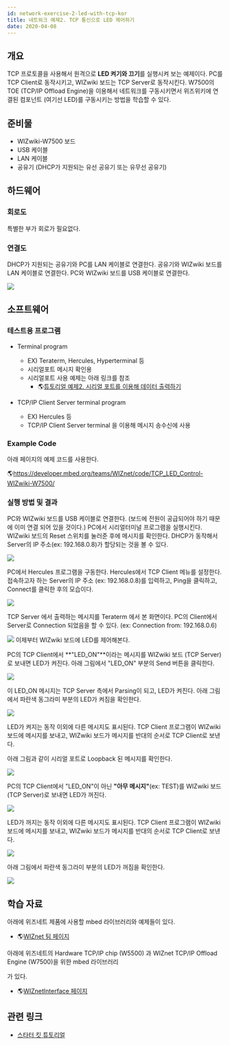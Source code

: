 ```yaml
---
id: network-exercise-2-led-with-tcp-kor
title: 네트워크 예제2. TCP 통신으로 LED 제어하기
date: 2020-04-08
---
```


## 개요

TCP 프로토콜을 사용해서 원격으로 **LED 켜기와 끄기**를 실행시켜 보는 예제이다. PC를 TCP Client로 동작시키고,
WIZwiki 보드는 TCP Server로 동작시킨다. W7500의 TOE (TCP/IP Offload Engine)을 이용해서
네트워크를 구동시키면서 위즈위키에 연결된 컴포넌트 (여기선 LED)를 구동시키는 방법을 학습할 수 있다.

## 준비물

  - WIZwiki-W7500 보드
  - USB 케이블
  - LAN 케이블
  - 공유기 (DHCP가 지원되는 유선 공유기 또는 유무선 공유기)

## 하드웨어

### 회로도

특별한 부가 회로가 필요없다.

### 연결도

DHCP가 지원되는 공유기와 PC를 LAN 케이블로 연결한다. 공유기와 WIZwiki 보드를 LAN 케이블로 연결한다. PC와
WIZwiki 보드를 USB 케이블로 연결한다.

![](/img/products/wizwiki_mbed_kit/kit_kr/tcp_loopback_system_config.png)

## 소프트웨어

### 테스트용 프로그램

  - Terminal program
      - EX) Teraterm, Hercules, Hyperterminal 등
      - 시리얼포트 메시지 확인용
      - 시리얼포트 사용 예제는 아래 링크를 참조
          - 🌎[튜토리얼 예제2. 시리얼 포트를 이용해 데이터
            출력하기](./Exercise-2.Serial-port-Kor.md)



  - TCP/IP Client Server terminal program
      - EX) Hercules 등
      - TCP/IP Client Server terminal 을 이용해 메시지 송수신에 사용

### Example Code

아래 페이지의 예제 코드를 사용한다.

🌎https://developer.mbed.org/teams/WIZnet/code/TCP_LED_Control-WIZwiki-W7500/

### 실행 방법 및 결과

PC와 WIZwiki 보드를 USB 케이블로 연결한다. (보드에 전원이 공급되어야 하기 때문에 이미 연결 되어 있을 것이다.)
PC에서 시리얼터미널 프로그램을 실행시킨다. WIZwiki 보드의 Reset 스위치를 눌러준 후에 메시지를 확인한다. DHCP가
동작해서 Server의 IP 주소(ex: 192.168.0.8)가 할당되는 것을 볼 수 있다.

![](/img/products/wizwiki_mbed_kit/kit_en/tcp_led_dhcp_1.jpg)

PC에서 Hercules 프로그램을 구동한다. Hercules에서 TCP Client 메뉴를 설정한다. 접속하고자 하는
Server의 IP 주소 (ex: 192.168.0.8)를 입력하고, Ping을 클릭하고, Connect를 클릭한 후의 모습이다.

![](/img/products/wizwiki_mbed_kit/kit_kr/tcp_led_client_1.jpg)

TCP Server 에서 출력하는 메시지를 Teraterm 에서 본 화면이다. PC의 Client에서 Server로
Connection 되었음을 할 수 있다. (ex: Connection from: 192.168.0.6)

![](/img/products/wizwiki_mbed_kit/kit_kr/tcp_led_server_1.jpg)
이제부터 WIZwiki 보드에 LED를 제어해본다.

PC의 TCP Client에서 **"LED\_ON"**이라는 메시지를 WIZwiki 보드 (TCP Server)로 보내면 LED가
켜진다. 아래 그림에서 "LED\_ON" 부분의 Send 버튼을 클릭한다.

![](/img/products/wizwiki_mbed_kit/kit_kr/tcp_led_on_client.jpg)

이 LED\_ON 메시지는 TCP Server 측에서 Parsing이 되고, LED가 켜진다. 아래 그림에서 파란색 동그라미
부분의 LED가 켜짐을 확인한다.

![](/img/products/wizwiki_mbed_kit/kit_kr/tcp_led_on_off.png)

LED가 켜지는 동작 이외에 다른 메시지도 표시된다. TCP Client 프로그램이 WIZwiki 보드에 메시지를 보내고,
WIZwiki 보드가 메시지를 반대의 순서로 TCP Client로 보낸다.

아래 그림과 같이 시리얼 포트로 Loopback 된 메시지를 확인한다.

![](/img/products/wizwiki_mbed_kit/kit_kr/tcp_led_on_server.jpg)

PC의 TCP Client에서 "LED\_ON"이 아닌 **"아무 메시지"**(ex: TEST)를 WIZwiki 보드 (TCP
Server)로 보내면 LED가 꺼진다.

![](/img/products/wizwiki_mbed_kit/kit_kr/tcp_led_off_client.jpg)

LED가 꺼지는 동작 이외에 다른 메시지도 표시된다. TCP Client 프로그램이 WIZwiki 보드에 메시지를 보내고,
WIZwiki 보드가 메시지를 반대의 순서로 TCP Client로 보낸다.

![](/img/products/wizwiki_mbed_kit/kit_kr/tcp_led_off_server.jpg)

아래 그림에서 파란색 동그라미 부분의 LED가 꺼짐을 확인한다.

![](/img/products/wizwiki_mbed_kit/kit_kr/tcp_led_on_off.png)

## 학습 자료

아래에 위즈네트 제품에 사용할 mbed 라이브러리와 예제들이 있다.

  - 🌎[WIZnet 팀 페이지](https://developer.mbed.org/teams/WIZnet/)

아래에 위즈네트의 Hardware TCP/IP chip (W5500) 과 WIZnet TCP/IP Offload Engine
(W7500)을 위한 mbed 라이브러리

가 있다.

  - 🌎[WIZnetInterface 페이지](https://developer.mbed.org/teams/WIZnet/code/WIZnetInterface/)
    

## 관련 링크

   * [스타터 킷 튜토리얼](./Tutorial-Kor.md)
